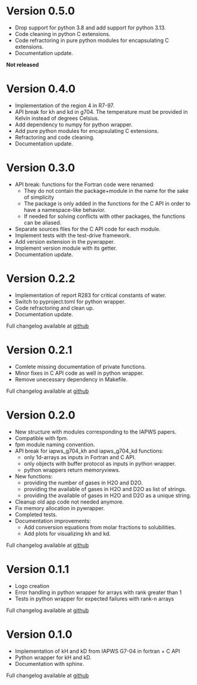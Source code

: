 # Version 0.5.0

* Drop support for python 3.8 and add support for python 3.13.
* Code cleaning in python C extensions.
* Code refractoring in pure python modules for encapsulating C extensions.
* Documentation update.


**Not released**


# Version 0.4.0

* Implementation of the region 4 in R7-97.
* API break for kh and kd in g704. The temperature must be provided in Kelvin instead of degrees Celsius.
* Add dependency to numpy for python wrapper.
* Add pure python modules for encapsulating C extensions.
* Refractoring and code cleaning.
* Documentation update.



# Version 0.3.0

* API break: functions for the Fortran code were renamed: 
   * They do not contain the package+module in the name for the sake of simplicity 
   * The package is only added in the functions for the C API in order to have a namespace-like behavior.
   * If needed for solving conflicts with other packages, the functions can be aliased.
* Separate sources files for the C API code for each module.
* Implement tests with the test-drive framework.
* Add version extension in the pywrapper.
* Implement version module with its getter.
* Documentation update.



# Version 0.2.2

* Implementation of report R283 for critical constants of water.
* Switch to pyproject.toml for python wrapper.
* Code refractoring and clean up.
* Documentation update.

Full changelog available at [github](https://github.com/MilanSkocic/iapws/releases)




# Version 0.2.1


* Comlete missing documentation of private functions.
* Minor fixes in C API code as well in python wrapper.
* Remove unecessary dependency in Makefile.

Full changelog available at [github](https://github.com/MilanSkocic/iapws/releases)



# Version 0.2.0

* New structure with modules corresponding to the IAPWS papers.
* Compatible with fpm.
* fpm module naming convention.
* API break for iapws_g704_kh and iapws_g704_kd functions:
   * only 1d-arrays as inputs in Fortran and C API.
   * only objects with buffer protocol as inputs in python wrapper.
   * python wrappers return memoryviews.
* New functions:
   * providing the number of gases in H2O and D2O.
   * providing the available of gases in H2O and D2O as list of strings.
   * providing the available of gases in H2O and D2O as a unique string.
* Cleanup old app code not needed anymore.
* Fix memory allocation in pywrapper.
* Completed tests.
* Documentation improvements:
   * Add conversion equations from molar fractions to solubilities.
   * Add plots for visualizing kh and kd.

Full changelog available at [github](https://github.com/MilanSkocic/iapws/releases)




# Version 0.1.1

* Logo creation
* Error handling in python wrapper for arrays with rank greater than 1
* Tests in python wrapper for expected failures with rank-n arrays

Full changelog available at [github](https://github.com/MilanSkocic/iapws/releases)




# Version 0.1.0

* Implementation of kH and kD from IAPWS G7-04 in fortran + C API
* Python wrapper for kH and kD.
* Documentation with sphinx.

Full changelog available at [github](https://github.com/MilanSkocic/iapws/releases)
